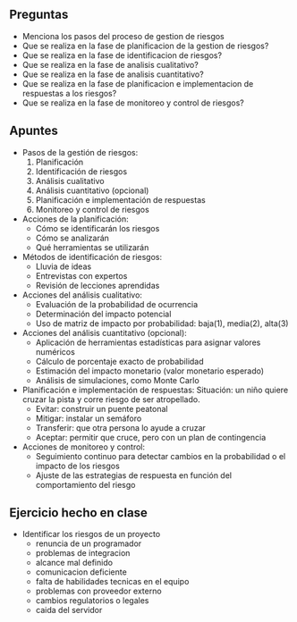 ## Preguntas

- Menciona los pasos del proceso de gestion de riesgos
- Que se realiza en la fase de planificacion de la gestion de riesgos?
- Que se realiza en la fase de identificacion de riesgos?
- Que se realiza en la fase de analisis cualitativo?
- Que se realiza en la fase de analisis cuantitativo?
- Que se realiza en la fase de planificacion e implementacion de respuestas a los riesgos?
- Que se realiza en la fase de monitoreo y control de riesgos?

## Apuntes

- Pasos de la gestión de riesgos:
	1. Planificación
	2. Identificación de riesgos
	3. Análisis cualitativo
	4. Análisis cuantitativo (opcional)
	5. Planificación e implementación de respuestas
	6. Monitoreo y control de riesgos
- Acciones de la planificación:
	- Cómo se identificarán los riesgos  
	- Cómo se analizarán  
	- Qué herramientas se utilizarán  
- Métodos de identificación de riesgos:
	- Lluvia de ideas  
	- Entrevistas con expertos  
	- Revisión de lecciones aprendidas  
- Acciones del análisis cualitativo:
	- Evaluación de la probabilidad de ocurrencia  
	- Determinación del impacto potencial  
	- Uso de matriz de impacto por probabilidad: baja(1), media(2), alta(3)
- Acciones del análisis cuantitativo (opcional):
	- Aplicación de herramientas estadísticas para asignar valores numéricos  
	- Cálculo de porcentaje exacto de probabilidad  
	- Estimación del impacto monetario (valor monetario esperado)  
	- Análisis de simulaciones, como Monte Carlo  
- Planificación e implementación de respuestas:
	Situación: un niño quiere cruzar la pista y corre riesgo de ser atropellado.  
	- Evitar: construir un puente peatonal  
	- Mitigar: instalar un semáforo  
	- Transferir: que otra persona lo ayude a cruzar  
	- Aceptar: permitir que cruce, pero con un plan de contingencia  
- Acciones de monitoreo y control:
	- Seguimiento continuo para detectar cambios en la probabilidad o el impacto de los riesgos  
	- Ajuste de las estrategias de respuesta en función del comportamiento del riesgo  

## Ejercicio hecho en clase

- Identificar los riesgos de un proyecto
	- renuncia de un programador
	- problemas de integracion
	- alcance mal definido
	- comunicacion deficiente
	- falta de habilidades tecnicas en el equipo
	- problemas con proveedor externo
	- cambios regulatorios o legales
	- caida del servidor


